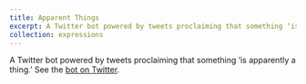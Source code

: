 ```yaml
---
title: Apparent Things
excerpt: A Twitter bot powered by tweets proclaiming that something ‘is apparently a thing.’
collection: expressions
---
```

A Twitter bot powered by tweets proclaiming that something ‘is apparently a thing.’ See the [bot on Twitter](http://twitter.com/apparent_things).
